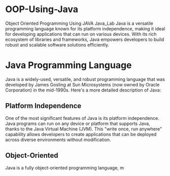 # OOP-Using-Java
Object Oriented Programming Using JAVA
Java_Lab
Java is a versatile programming language known for its platform independence, making it ideal for developing applications that can run on various devices. With its rich ecosystem of libraries and frameworks, Java empowers developers to build robust and scalable software solutions efficiently.
# Java Programming Language

Java is a widely-used, versatile, and robust programming language that was developed by James Gosling at Sun Microsystems (now owned by Oracle Corporation) in the mid-1990s. Here's a more detailed description of Java:

## Platform Independence

One of the most significant features of Java is its platform independence. Java programs can run on any device or platform that supports Java, thanks to the Java Virtual Machine (JVM). This "write once, run anywhere" capability allows developers to create applications that can be deployed across diverse environments without modification.

## Object-Oriented

Java is a fully object-oriented programming language, m
